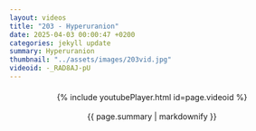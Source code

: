 ```yaml
---
layout: videos
title: "203 - Hyperuranion"
date: 2025-04-03 00:00:47 +0200
categories: jekyll update
summary: Hyperuranion
thumbnail: "../assets/images/203vid.jpg"
videoid: -_RAD8AJ-pU
---
```


<div style="text-align: center; margin-top: 20px;">
  {% include youtubePlayer.html id=page.videoid %}
  <p style="margin-top: 15px; font-size: 1.2em; color: #333;">
    <p>{{ page.summary | markdownify }}</p>
  </p>
</div>
